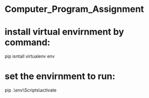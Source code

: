 # Computer_Program_Assignment

# install virtual envirnment by command: 
pip isntall virtualenv env

# set the envirnment to run: 
pip .\env\Scripts\activate

